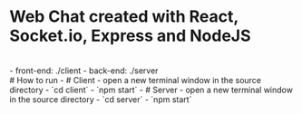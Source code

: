 # Web Chat created with React, Socket.io, Express and NodeJS
<br/>
- front-end: ./client
- back-end: ./server
<br />
# How to run
- # Client
- open a new terminal window in the source directory
- `cd client`
- `npm start`
- # Server
- open a new terminal window in the source directory
- `cd server`
- `npm start`
